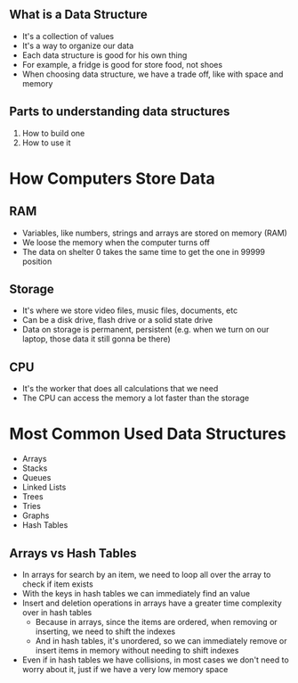 ## What is a Data Structure
- It's a collection of values
- It's a way to organize our data
- Each data structure is good for his own thing
- For example, a fridge is good for store food, not shoes
- When choosing data structure, we have a trade off, like with space and memory

## Parts to understanding data structures
1. How to build one
2. How to use it

# How Computers Store Data
## RAM
- Variables, like numbers, strings and arrays are stored on memory (RAM)
- We loose the memory when the computer turns off
- The data on shelter 0 takes the same time to get the one in 99999 position

## Storage
- It's where we store video files, music files, documents, etc
- Can be a disk drive, flash drive or a solid state drive
- Data on storage is permanent, persistent (e.g. when we turn on our laptop, those data it still gonna be there)
  
## CPU
- It's the worker that does all calculations that we need
- The CPU can access the memory a lot faster than the storage

# Most Common Used Data Structures
- Arrays
- Stacks
- Queues
- Linked Lists
- Trees
- Tries
- Graphs
- Hash Tables

## Arrays vs Hash Tables
- In arrays for search by an item, we need to loop all over the array to check if item exists
- With the keys in hash tables we can immediately find an value
- Insert and deletion operations in arrays have a greater time complexity over in hash tables
  - Because in arrays, since the items are ordered, when removing or inserting, we need to shift the indexes
  - And in hash tables, it's unordered, so we can immediately remove or insert items in memory without needing to shift indexes
- Even if in hash tables we have collisions, in most cases we don't need to worry about it, just if we have a very low memory space